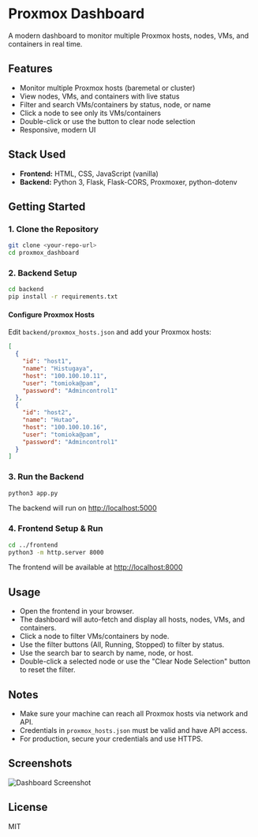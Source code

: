 # Proxmox Dashboard

A modern dashboard to monitor multiple Proxmox hosts, nodes, VMs, and containers in real time.

## Features
- Monitor multiple Proxmox hosts (baremetal or cluster)
- View nodes, VMs, and containers with live status
- Filter and search VMs/containers by status, node, or name
- Click a node to see only its VMs/containers
- Double-click or use the button to clear node selection
- Responsive, modern UI

## Stack Used
- **Frontend:** HTML, CSS, JavaScript (vanilla)
- **Backend:** Python 3, Flask, Flask-CORS, Proxmoxer, python-dotenv

## Getting Started

### 1. Clone the Repository
```bash
git clone <your-repo-url>
cd proxmox_dashboard
```

### 2. Backend Setup
```bash
cd backend
pip install -r requirements.txt
```

#### Configure Proxmox Hosts
Edit `backend/proxmox_hosts.json` and add your Proxmox hosts:
```json
[
  {
    "id": "host1",
    "name": "Histugaya",
    "host": "100.100.10.11",
    "user": "tomioka@pam",
    "password": "Admincontrol1"
  },
  {
    "id": "host2",
    "name": "Hutao",
    "host": "100.100.10.16",
    "user": "tomioka@pam",
    "password": "Admincontrol1"
  }
]
```

### 3. Run the Backend
```bash
python3 app.py
```
The backend will run on [http://localhost:5000](http://localhost:5000)

### 4. Frontend Setup & Run
```bash
cd ../frontend
python3 -m http.server 8000
```
The frontend will be available at [http://localhost:8000](http://localhost:8000)

## Usage
- Open the frontend in your browser.
- The dashboard will auto-fetch and display all hosts, nodes, VMs, and containers.
- Click a node to filter VMs/containers by node.
- Use the filter buttons (All, Running, Stopped) to filter by status.
- Use the search bar to search by name, node, or host.
- Double-click a selected node or use the "Clear Node Selection" button to reset the filter.

## Notes
- Make sure your machine can reach all Proxmox hosts via network and API.
- Credentials in `proxmox_hosts.json` must be valid and have API access.
- For production, secure your credentials and use HTTPS.

## Screenshots
![Dashboard Screenshot](screenshot.png)

## License
MIT 